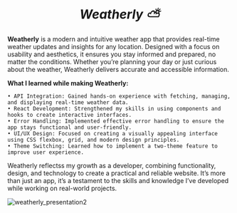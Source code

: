 # <h1 align="center"><strong><em>Weatherly ⛅</em></strong></h1>


**Weatherly** is a modern and intuitive weather app that provides real-time weather updates and insights for any location. Designed with a focus on usability and aesthetics, it ensures you stay informed and prepared, no matter the conditions. Whether you’re planning your day or just curious about the weather, Weatherly delivers accurate and accessible information.

**What I learned while making Weatherly:**

    • API Integration: Gained hands-on experience with fetching, managing, and displaying real-time weather data.
    • React Development: Strengthened my skills in using components and hooks to create interactive interfaces.
    • Error Handling: Implemented effective error handling to ensure the app stays functional and user-friendly.
    • UI/UX Design: Focused on creating a visually appealing interface using CSS flexbox, grid, and modern design principles.
    • Theme Switching: Learned how to implement a two-theme feature to improve user experience.

Weatherly reflectss my growth as a developer, combining functionality, design, and technology to create a practical and reliable website. It’s more than just an app, it’s a testament to the skills and knowledge I’ve developed while working on real-world projects.

![weatherly_presentation2](https://github.com/user-attachments/assets/80ad406d-93d5-4f1d-a8c5-01ee3feb1ef4)

